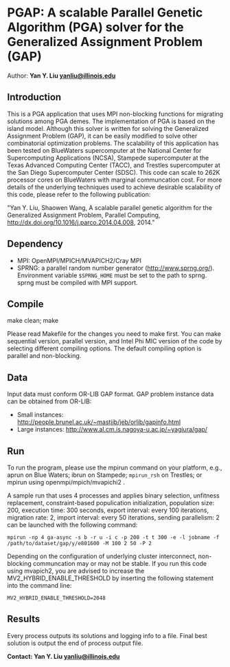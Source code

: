 # PGAP: A scalable Parallel Genetic Algorithm (PGA) solver for the Generalized Assignment Problem (GAP)
Author: **Yan Y. Liu <yanliu@illinois.edu>**

## Introduction
This is a PGA application that uses MPI non-blocking functions for migrating solutions among PGA demes. The implementation of PGA is based on the island model. Although this solver is written for solving the Generalized Assignment Problem (GAP), it can be easily modified to solve other combinatorial optimization problems. The scalability of this application has been tested on BlueWaters supercomputer at the National Center for Supercomputing Applications (NCSA), Stampede supercomputer at the Texas Advanced Computing Center (TACC), and Trestles supercomputer at the San Diego Supercomputer Center (SDSC). This code can scale to 262K processor cores on BlueWaters with marginal communcation cost. For more details of the underlying techniques used to achieve desirable scalability of this code, please refer to the following publication:

"Yan Y. Liu, Shaowen Wang, A scalable parallel genetic algorithm for the Generalized Assignment Problem, Parallel Computing, http://dx.doi.org/10.1016/j.parco.2014.04.008, 2014."

## Dependency
  - MPI: OpenMPI/MPICH/MVAPICH2/Cray MPI
  - SPRNG: a parallel random number generator (http://www.sprng.org/). Environment variable ```$SPRNG_HOME``` must be set to the path to sprng. sprng must be compiled with MPI support.

## Compile
make clean; make

Please read Makefile for the changes you need to make first. You can make sequential version, parallel version, and Intel Phi MIC version of the code by selecting different compiling options. The default compiling option is parallel and non-blocking.

## Data
Input data must conform OR-LIB GAP format. GAP problem instance data can be obtained from OR-LIB:
  - Small instances: http://people.brunel.ac.uk/~mastjjb/jeb/orlib/gapinfo.html
  - Large instances: http://www.al.cm.is.nagoya-u.ac.jp/~yagiura/gap/

## Run
To run the program, please use the mpirun command on your platform, e.g., aprun on Blue Waters; ibrun on Stampede; ```mpirun_rsh``` on Trestles; or mpirun using openmpi/mpich/mvapichi2 .

A sample run that uses 4 processes and applies binary selection, unfitness replacement, constraint-based populication initialization, population size: 200, execution time: 300 seconds, export interval: every 100 iterations, migration rate: 2, import interval: every 50 iterations, sending parallelism: 2 can be launched with the following command:

```
mpirun -np 4 ga-async -s b -r u -i c -p 200 -t t 300 -e -l jobname -f /path/to/dataset/gap/y/e801600 -M 100 2 50 -P 2
```

Depending on the configuration of underlying cluster interconnect, non-blocking communcation may or may not be stable. If you run this code using mvapich2, you are advised to increase the MV2_HYBRID_ENABLE_THRESHOLD by inserting the following statement into the command line:

```
MV2_HYBRID_ENABLE_THRESHOLD=2048
```

## Results
Every process outputs its solutions and logging info to a file. Final best solution is output the end of process output file.

**Contact: Yan Y. Liu <yanliu@illinois.edu>**
